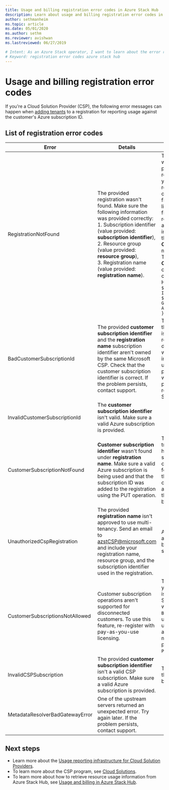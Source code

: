 ```yaml
---
title: Usage and billing registration error codes in Azure Stack Hub
description: Learn about usage and billing registration error codes in Azure Stack Hub.
author: sethmanheim
ms.topic: article
ms.date: 05/01/2020
ms.author: sethm
ms.reviewer: avishwan
ms.lastreviewed: 06/27/2019

# Intent: As an Azure Stack operator, I want to learn about the error registration codes in Azure Stack Hub so I can address them.
# Keyword: registration error codes azure stack hub
---
```


# Usage and billing registration error codes

If you're a Cloud Solution Provider (CSP), the following error messages can happen when [adding tenants](azure-stack-csp-ref-operations.md#add-tenant-to-registration) to a registration for reporting usage against the customer's Azure subscription ID.

## List of registration error codes

| Error   | Details  | Comments  |
|---|---|---|
| RegistrationNotFound | The provided registration wasn't found. Make sure the following information was provided correctly:<br>1. Subscription identifier (value provided: **subscription identifier**),<br>2. Resource group (value provided: **resource group**),<br>3. Registration name (value provided: **registration name**). | This error usually happens when the information pointing to the initial registration isn't correct. If you need to verify the resource group and name of your registration, you can find it in the Azure portal, by listing all resources. If you find more than one registration resource, look at the **CloudDeploymentID** in the properties, and select the registration whose **CloudDeploymentID** matches that of your cloud. To find the **CloudDeploymentID**, you can use this PowerShell command on Azure Stack Hub:<br>`$azureStackStampInfo = Invoke-Command -Session $session -ScriptBlock { Get-AzureStackStampInformation }` |
| BadCustomerSubscriptionId | The provided **customer subscription identifier** and the **registration name** subscription identifier aren't owned by the same Microsoft CSP. Check that the customer subscription identifier is correct. If the problem persists, contact support. | This error happens when the customer subscription is a CSP subscription, but it rolls up to a CSP partner different from the one to which the subscription used in the initial registration rolls up. This check is made to prevent a situation that would result in billing a CSP partner who isn't responsible for the Azure Stack Hub used. |
| InvalidCustomerSubscriptionId  | The **customer subscription identifier** isn't valid. Make sure a valid Azure subscription is provided. |   |
| CustomerSubscriptionNotFound  | **Customer subscription identifier** wasn't found under **registration name**. Make sure a valid Azure subscription is being used and that the subscription ID was added to the registration using the PUT operation. | This error happens when trying to verity that a tenant has been added to a subscription, and the customer subscription isn't found to be associated with the registration. The customer hasn't been added to the registration, or the subscription ID has been written incorrectly. |
| UnauthorizedCspRegistration | The provided **registration name** isn't approved to use multi-tenancy. Send an email to azstCSP@microsoft.com and include your registration name, resource group, and the subscription identifier used in the registration. | A registration must be approved for multi-tenancy by Microsoft before you can start adding tenants to it. |
| CustomerSubscriptionsNotAllowed | Customer subscription operations aren't supported for disconnected customers. To use this feature, re-register with pay-as-you-use licensing. | The registration to which you're trying to add tenants is a capacity registration. So when the registration was created, the parameter `BillingModel Capacity` was used. Only pay-as-you-use registrations are allowed to add tenants. You must re-register using the parameter `BillingModel PayAsYouUse`. |
| InvalidCSPSubscription | The provided **customer subscription identifier** isn't a valid CSP subscription. Make sure a valid Azure subscription is provided. | This is most likely due to the customer subscription being mistyped. |
| MetadataResolverBadGatewayError | One of the upstream servers returned an unexpected error. Try again later. If the problem persists, contact support. |

## Next steps

- Learn more about the [Usage reporting infrastructure for Cloud Solution Providers](azure-stack-csp-ref-infrastructure.md).
- To learn more about the CSP program, see [Cloud Solutions](https://partner.microsoft.com/solutions/microsoft-cloud-solutions).
- To learn more about how to retrieve resource usage information from Azure Stack Hub, see [Usage and billing in Azure Stack Hub](azure-stack-billing-and-chargeback.md).
